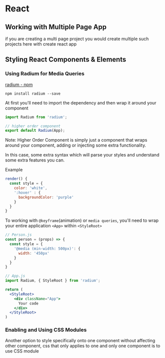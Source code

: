 # React

## Working with Multiple Page App

if you are creating a multi page project you would create multiple such projects here with create react app


## Styling React Components & Elements

### Using Radium for Media Queries

[radium - npm](https://www.npmjs.com/package/radium)

`npm install radium --save`

At first you'll need to import the dependency and then wrap it around your component

```jsx
import Radium from 'radium';

// higher order component
export default Radium(App);
```

Note: Higher Order Component is simply just a component that wraps around your component, adding or injecting some extra functionality.

In this case, some extra syntax which will parse your styles and understand some extra features you can.

Example

```jsx
render() {
  const style = {
    color: 'white',
    ':hover' : {
      backgroundColor: 'purple'
    }
  }
}
```

To working with `@keyframe`(animation) or `media queries`, you'll need to wrap your entire application `<App>` within `<StyleRoot>`

```jsx
// Person.js
const person = (props) => {
  const style = {
    '@media (min-width: 500px)': {
      width: '450px'
    }
  }
}

// App.js
import Radium, { StyleRoot } from 'radium';

return (
  <StyleRoot>
    <div className="App">
      Your code
    </div>
  </StyleRoot>
)
```

### Enabling and Using CSS Modules

Another option to style specifically onto one component without affecting other component, css that only applies to one and only one component is to use CSS module
